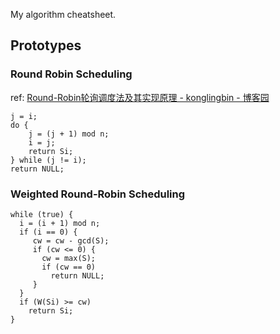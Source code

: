 My algorithm cheatsheet.

## Prototypes

### Round Robin Scheduling

ref: [Round-Robin轮询调度法及其实现原理 - konglingbin - 博客园](https://www.cnblogs.com/klb561/p/15048252.html)



```pseudo
j = i;
do {
    j = (j + 1) mod n;
    i = j;
    return Si;
} while (j != i);
return NULL;
```



### Weighted Round-Robin Scheduling

```pseudo
while (true) {
  i = (i + 1) mod n;
  if (i == 0) {
     cw = cw - gcd(S);
     if (cw <= 0) {
       cw = max(S);
       if (cw == 0)
         return NULL;
     }
  }
  if (W(Si) >= cw)
    return Si;
}
```


